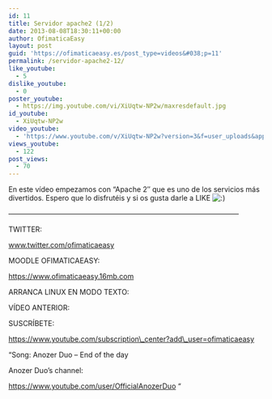 ```yaml
---
id: 11
title: Servidor apache2 (1/2)
date: 2013-08-08T18:30:11+00:00
author: OfimaticaEasy
layout: post
guid: 'https://ofimaticaeasy.es/post_type=videos&#038;p=11'
permalink: /servidor-apache2-12/
like_youtube:
  - 5
dislike_youtube:
  - 0
poster_youtube:
  - https://img.youtube.com/vi/XiUqtw-NP2w/maxresdefault.jpg
id_youtube:
  - XiUqtw-NP2w
video_youtube:
  - 'https://www.youtube.com/v/XiUqtw-NP2w?version=3&f=user_uploads&app=youtube_gdata'
views_youtube:
  - 122
post_views:
  - 70
---
```

En este vídeo empezamos con &#8220;Apache 2&#8243; que es uno de los servicios más divertidos. Espero que lo disfrutéis y si os gusta darle a LIKE <img src="https://ofimaticaeasy.es/wp-includes/images/smilies/icon_smile.gif" alt=":)" class="wp-smiley" />

&#8212;&#8212;&#8212;&#8212;&#8212;&#8212;&#8212;&#8212;&#8212;&#8212;&#8212;&#8212;&#8212;&#8212;&#8212;&#8212;&#8212;&#8212;&#8212;&#8212;&#8212;&#8212;&#8212;&#8212;&#8212;&#8212;&#8212;&#8212;&#8212;&#8212;&#8212;&#8212;&#8211;

TWITTER:
  
www.twitter.com/ofimaticaeasy

MOODLE OFIMATICAEASY:

https://www.ofimaticaeasy.16mb.com

ARRANCA LINUX EN MODO TEXTO:



VÍDEO ANTERIOR:



SUSCRÍBETE:

https://www.youtube.com/subscription\_center?add\_user=ofimaticaeasy

&#8220;Song: Anozer Duo &#8211; End of the day
  
Anozer Duo&#8217;s channel:
  
https://www.youtube.com/user/OfficialAnozerDuo &#8220;